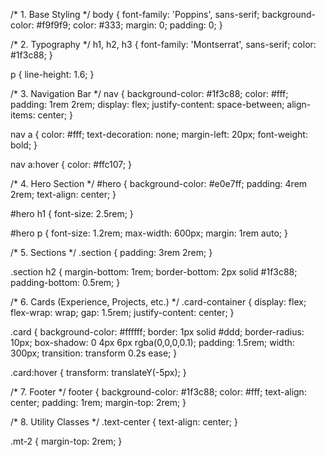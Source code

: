 /* 1. Base Styling */
body {
  font-family: 'Poppins', sans-serif;
  background-color: #f9f9f9;
  color: #333;
  margin: 0;
  padding: 0;
}

/* 2. Typography */
h1, h2, h3 {
  font-family: 'Montserrat', sans-serif;
  color: #1f3c88;
}

p {
  line-height: 1.6;
}

/* 3. Navigation Bar */
nav {
  background-color: #1f3c88;
  color: #fff;
  padding: 1rem 2rem;
  display: flex;
  justify-content: space-between;
  align-items: center;
}

nav a {
  color: #fff;
  text-decoration: none;
  margin-left: 20px;
  font-weight: bold;
}

nav a:hover {
  color: #ffc107;
}

/* 4. Hero Section */
#hero {
  background-color: #e0e7ff;
  padding: 4rem 2rem;
  text-align: center;
}

#hero h1 {
  font-size: 2.5rem;
}

#hero p {
  font-size: 1.2rem;
  max-width: 600px;
  margin: 1rem auto;
}

/* 5. Sections */
.section {
  padding: 3rem 2rem;
}

.section h2 {
  margin-bottom: 1rem;
  border-bottom: 2px solid #1f3c88;
  padding-bottom: 0.5rem;
}

/* 6. Cards (Experience, Projects, etc.) */
.card-container {
  display: flex;
  flex-wrap: wrap;
  gap: 1.5rem;
  justify-content: center;
}

.card {
  background-color: #ffffff;
  border: 1px solid #ddd;
  border-radius: 10px;
  box-shadow: 0 4px 6px rgba(0,0,0,0.1);
  padding: 1.5rem;
  width: 300px;
  transition: transform 0.2s ease;
}

.card:hover {
  transform: translateY(-5px);
}

/* 7. Footer */
footer {
  background-color: #1f3c88;
  color: #fff;
  text-align: center;
  padding: 1rem;
  margin-top: 2rem;
}

/* 8. Utility Classes */
.text-center {
  text-align: center;
}

.mt-2 {
  margin-top: 2rem;
}
